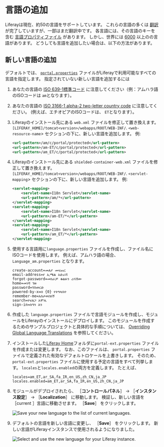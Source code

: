 # 言語の追加

Liferayは現在、約50の言語をサポートしています。 これらの言語の多くは [翻訳](https://translate.liferay.com/) が完了していますが、一部はまだ翻訳中です。 各言語には、その言語のキーを含む [言語プロパティファイル](https://github.com/liferay/liferay-portal/tree/master/modules/apps/portal-language/portal-language-lang/src/main/resources/content) があります。 しかし、世界には [6000](https://www.linguisticsociety.org/content/how-many-languages-are-there-world) 以上のの言語があります。 どうしても言語を追加したい場合は、以下の方法があります。

## 新しい言語の追加

デフォルトでは、 [`portal.properties`](https://github.com/liferay/liferay-portal/blob/41ac354cd0aa3f9d851a37a6a62d8167f81a2bce/portal-impl/src/portal.properties#L2930) ファイルがLiferayで利用可能なすべての言語を指定します。 指定されていない新しい言語を追加するには

1. あなたの言語の [ISO 639-1標準コード](http://www.loc.gov/standards/iso639-2/php/code_list.php) に注意してください（例：アムハラ語のISOコードは `am`となります）。

1. あなたの言語の [ISO 3166-1 alpha-2 two-letter country code](https://www.iso.org/iso-3166-country-codes.html) に注意してください。 (例えば、エチオピアのISOコードは、 `ET`となります）。

1. Liferayのインストール先にある `web.xml` ファイルを修正して置き換えます。`[LIFERAY_HOME]/tomcat<version>/webapps/ROOT/WEB-INF/`. `<web-resource-name`> セクションの下に、新しい言語を追加します。 例:

    ```xml
    <url-pattern>/am/c/portal/protected</url-pattern>
    <url-pattern>/am-ET/c/portal/protected</url-pattern>
    <url-pattern>/am_ET/c/portal/protected</url-pattern>
    ```

1. Liferayのインストール先にある `shielded-container-web.xml` ファイルを修正して置き換えます。`[LIFERAY_HOME]/tomcat<version>/webapps/ROOT/WEB-INF/`. `<servlet-mapping`> セクションの下に、新しい言語を追加します。 例:

    ```xml
    <servlet-mapping>
        <servlet-name>I18n Servlet</servlet-name>
        <url-pattern>/am/*</url-pattern>
    </servlet-mapping>
    <servlet-mapping>
        <servlet-name>I18n Servlet</servlet-name>
        <url-pattern>/am-ET/*</url-pattern>
    </servlet-mapping>
    <servlet-mapping>
        <servlet-name>I18n Servlet</servlet-name>
        <url-pattern>/am_ET/*</url-pattern>
    </servlet-mapping>
    ```

1. 使用する言語用に`language.properties` ファイルを作成し、ファイル名にISOコードを使用します。 例えば、アムハラ語の場合、 `Language_am.properties` となります。

    ```properties
    create-account=መለያ መፍጠር
    email-address=የ ኢሜል አድራሻ
    forgot-password=መክፈቻ ቁልፉን ረሳኽው
    home=መነሻ ገጽ
    password=ፕስወርድ
    powered-by-x=በ {0} የተጎላበተ
    remember-me=አስታወስከኝ
    search=የፍለጋ አሞሌ
    sign-in=ስግን እን
    ```

1. 作成した `language.properties` ファイルで言語モジュールを作成し、モジュールをLiferayのインストールにデプロイします。 このモジュールを作成するためのサンプルプロジェクトと具体的な手順については、 [Overriding Global Language Translations](../../../../liferay-internals/extending-liferay/overriding-global-language-translations.md) を参照してください。

1. インストールした[Liferay Home](../../../../installation-and-upgrades/reference/liferay-home.md)フォルダに`portal-ext.properties` ファイルを作成または変更します。 なお、このファイルは、 `portal.properties` ファイルで定義された有効なデフォルトロケールを上書きします。 そのため、 `portal-ext.properties` ファイルに使用する予定の言語をすべて列挙します。 `locales`と`locales.enabled`の両方を定義します。 たとえば、

    ```properties
    locales=am_ET,ar_SA,fa_IR,en_US,zh_CN,ja_JP
    locales.enabled=am_ET,ar_SA,fa_IR,en_US,zh_CN,ja_JP
    ```

1. モジュールがデプロイされたら、 ［**コントロールパネル**］ &rarr; ［**インスタンス設定**］ &rarr; ［**Localization**］ に移動します。 検証し、新しい言語を［current ］言語に移動させます。 ［**Save**］ をクリックします。

   ![Save your new language to the list of current languages.](./adding-a-language/images/01.png)

3. デフォルトの言語を新しい言語に変更し、 ［**Save**］ をクリックします。 新しい言語がLiferayインスタンスで使用されるようになりました。

   ![Select and use the new language for your Liferay instance.](./adding-a-language/images/02.png)
